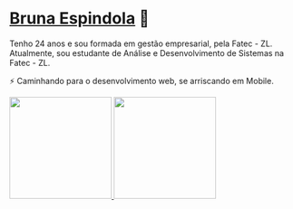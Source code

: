 # [Bruna Espindola](http://linkedin.com/in/bruna-espindola/) 💬

Tenho 24 anos e sou formada em gestão empresarial, pela Fatec - ZL. Atualmente, sou estudante de Análise e Desenvolvimento de Sistemas na Fatec - ZL.

⚡ Caminhando para o desenvolvimento web, se arriscando em Mobile.


 <div>
  <a href="https://github.com/brunesp">
  <img height="180em" src="https://github-readme-stats.vercel.app/api/top-langs/?username=brunesp&layout=compact&langs_count=16&theme=dracula"/>
   <img height="180em" src="https://media.giphy.com/media/LmNwrBhejkK9EFP504/giphy.gif" />
</div>

<!--
**brunesp/brunesp** is a ✨ _special_ ✨ repository because its `README.md` (this file) appears on your GitHub profile.

Here are some ideas to get you started:

- 🔭 I’m currently working on ...
- 🌱 I’m currently learning ...
- 👯 I’m looking to collaborate on ...
- 🤔 I’m looking for help with ...
- 💬 Ask me about ...
- 📫 How to reach me: ...
- 😄 Pronouns: ...
-  Fun fact: ...
-->
